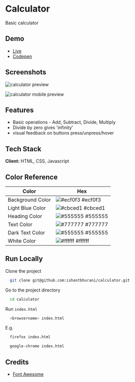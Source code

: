 # Calculator

Basic calculator

## Demo

- [Live](https://ishantbhurani.github.io/calculator/)
- [Codepen](https://codepen.io/ivanshaunt/full/XWMMeZp)

## Screenshots

![calculator preview](https://user-images.githubusercontent.com/67356291/129770372-35c3d74e-d1f4-4038-bace-4d1a215316b0.png)

![calculator mobile preview](https://user-images.githubusercontent.com/67356291/129770599-16e3f0c1-a049-4c81-8773-e986cbe8cca2.png)

## Features

- Basic operations - Add, Subtract, Divide, Multiply
- Divide by zero gives 'infinity'
- visual feedback on buttons press/unpress/hover

## Tech Stack

**Client:** HTML, CSS, Javascript

## Color Reference

| Color            | Hex                                                              |
| ---------------- | ---------------------------------------------------------------- |
| Background Color | ![#ecf0f3](https://via.placeholder.com/10/ecf0f3?text=+) #ecf0f3 |
| Light Blue Color | ![#cbced1](https://via.placeholder.com/10/cbced1?text=+) #cbced1 |
| Heading Color    | ![#555555](https://via.placeholder.com/10/555555?text=+) #555555 |
| Text Color       | ![#777777](https://via.placeholder.com/10/777777?text=+) #777777 |
| Dark Text Color  | ![#555555](https://via.placeholder.com/10/555555?text=+) #555555 |
| White Color      | ![#ffffff](https://via.placeholder.com/10/ffffff?text=+) #ffffff |

## Run Locally

Clone the project

```bash
  git clone git@github.com:ishantbhurani/calculator.git
```

Go to the project directory

```bash
  cd calculator
```

Run `index.html`

```bash
  <browsername> index.html
```

E.g.

```bash
  firefox index.html
```

```bash
  google-chrome index.html
```

## Credits

- [Font Awesome](https://fontawesome.com/)
